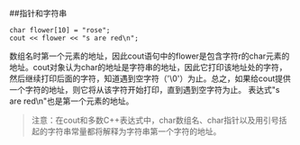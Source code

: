 ##指针和字符串

    char flower[10] = "rose";
    cout << flower << "s are red\n";
    
数组名时第一个元素的地址，因此cout语句中的flower是包含字符r的char元素的地址。cout对象认为char的地址是字符串的地址，因此它打印该地址处的字符，然后继续打印后面的字符，知道遇到空字符（'\0'）为止。总之，如果给cout提供一个字符的地址，则它将从该字符开始打印，直到遇到空字符为止。
表达式"s are red\n"也是第一个元素的地址。

>注意：在cout和多数C++表达式中，char数组名、char指针以及用引号括起的字符串常量都将解释为字符串第一个字符的地址。